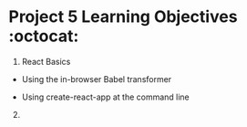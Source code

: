 # Project 5 Learning Objectives :octocat:

1. React Basics

 * Using the in-browser Babel transformer

 * Using create-react-app at the command line

2.
